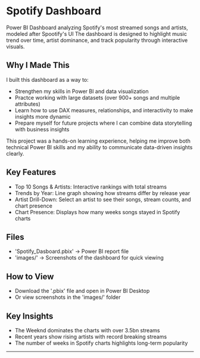 # Spotify Dashboard
Power BI Dashboard analyzing Spotify's most streamed songs and artists, modeled after Spootify's UI
The dashboard is designed to highlight music trend over time, artist dominance, and track popularity through interactive visuals.

## Why I Made This
I built this dashboard as a way to:
- Strengthen my skills in Power BI and data visualization
- Practce working with large datasets (over 900+ songs and multiple attributes)
- Learn how to use DAX measures, relationships, and interactivity to make insights more dynamic
- Prepare myself for future projects where I can combine data storytelling with business insights

This project was a hands-on learning experience, helping me improve both technical Power BI skills and my ability to communicate data-driven insights clearly.

## Key Features
- Top 10 Songs & Artists: Interactive rankings with total streams
- Trends by Year: Line graph showing how streams differ by release year
- Artist Drill-Down: Select an artist to see their songs, stream counts, and chart presence
- Chart Presence: Displays how many weeks songs stayed in Spotify charts

## Files
- 'Spotify_Dasboard.pbix' -> Power BI report file
- 'images/' -> Screenshots of the dashboard for quick viewing

## How to View
- Download the '.pbix' file and open in Power BI Desktop
- Or view screenshots in the 'images/' folder

## Key Insights
- The Weeknd dominates the charts with over 3.5bn streams
- Recent years show rising artists with record breaking streams
- The number of weeks in Spotify charts highlights long-term popularity


---
